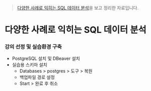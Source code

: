 > [다양한 사례로 익히는 SQL 데이터 분석](https://www.inflearn.com/course/%EB%8D%B0%EC%9D%B4%ED%84%B0%EB%B6%84%EC%84%9D-sql-%EC%82%AC%EB%A1%80%EC%A4%91%EC%8B%AC)을 보고 정리한 자료입니다.

# 다양한 사례로 익히는 SQL 데이터 분석
### 강의 선정 및 실습환경 구축
- PostgreSQL 설치 및 DBeaver 설치
- 실습용 스키마 설치
  - Databases > postgres > 도구 > 복원 
  - 백업파일 경로 설정
  - Start > 완료 후 취소